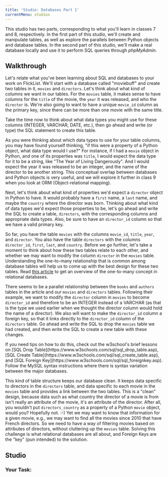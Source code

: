 ```yaml
---
title: 'Studio: Databases Part 1'
currentMenu: studios
---
```


This studio has two parts, corresponding to what you'll learn in classes 7 and 8, respectively. In the first part of this studio, we'll create and manipulate tables, as well as explore the parallels between Python objects and database tables. In the second part of this studio, we'll make a real database locally and use it to perform SQL queries through *phpMyAdmin*.

## Walkthrough

Let's relate what you've been learning about SQL and databases to your work on FlickList. We'll start with a database called "moviebuff" and create two tables in it, ``movies`` and ``directors``. Let's think about what kind of columns we want in our tables. For the ``movies`` table, it makes sense to have columns for the ``title`` of the movie, the ``year`` it was released, and who the ``director`` is. We're also going to want to have a unique ``movie_id`` column as the primary key, since there can be more than one movie with the same title.

Take the time now to think about what data types you might use for these columns (INTEGER, VARCHAR, DATE, etc.), then go ahead and write (or type) the SQL statement to create this table.

As you were thinking about which data types to use for your table columns, you may have found yourself thinking, "if this were a property of a Python object, what data type would I use?" For instance, if I had a ``movie`` object in Python, and one of its properties was ``title``, I would expect the data type for it to be a string, like "The Year of Living Dangerously". And I would expect the year it was released to be an integer, and the name of the director to be another string. This conceptual overlap between databases and Python objects is very useful, and we will explore it further in class 9 when you look at ORM (Object-relational mapping).

Next, let's think about what kind of properties we'd expect a ``director`` object in Python to have. It would probably have a ``first`` name, a ``last`` name, and maybe the ``country`` where the director was born. Thinking about what kind of data types we'd expect those properties to be, let's go ahead and write the SQL to create a table, ``directors``, with the corresponding columns and appropriate data types. Also, be sure to have an ``director_id`` column so that we have a valid primary key.

So far, you have the table ``movies`` with the columns ``movie_id``, ``title``, ``year``, and ``director``. You also have the table ``directors`` with the columns ``director_id``, ``first``, ``last``, and ``country``. Before we go further, let's take a moment to think about how these two tables relate to each other, and whether we may want to modify the column ``director`` in the ``movies`` table. Understanding the one-to-many relationship that is common among database tables will help us to come up with the best design for these two tables. Read [this article](http://www.databaseprimer.com/pages/relationship_1tox/) to get an overview of the one-to-many concept in relational databases.

There seems to be a parallel relationship between the ``books`` and ``authors`` tables in the article and our ``movies`` and ``directors`` tables. Following their example, we want to modify the ``director`` column in ``movies`` to become ``director_id`` and therefore to be an INTEGER instead of a VARCHAR (as that is the type we used earlier when we thought the director column would hold the name of a director). We also will want to make the ``director_id`` column a foreign key, so that it links directly to the ``director_id`` column of the ``directors`` table. Go ahead and write the SQL to drop the ``movies`` table we had created, and then write the SQL to create a new table with these changes. 

<aside class="aside-note" markdown="1">
If you need tips on how to do this, check out the w3school's brief lessons on [SQL Drop Table](https://www.w3schools.com/sql/sql_drop_table.asp), [SQL Create Table](https://www.w3schools.com/sql/sql_create_table.asp), and [SQL Foreign Key](https://www.w3schools.com/sql/sql_foreignkey.asp). Follow the MySQL syntax instructions where there is syntax variation between the major databases.
</aside>

This kind of table structure keeps our database clean. It keeps data specific to directors in the ``directors`` table, and data specific to each movie in the ``movies`` table and provides a link between the two tables. This is a "clean" design, because data such as what country the director of a movie is from isn't really an attribute of the movie, it's an attribute of the director. After all, you wouldn't put ``directors_country`` as a property of a Python ``movie`` object, would you? Hopefully not. :-) Yet we may want to know that information for a given movie, e.g., we may want to find all the movies since 2010 that have French directors. So we need to have a way of filtering movies based on attributes of directors, without cluttering up the ``movies`` table. Solving this challenge is what relational databases are all about, and Foreign Keys are the "key" (pun intended) to the solution.

## Studio

### Your Task: 